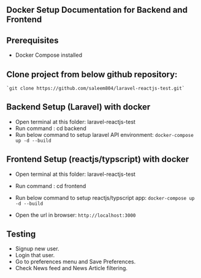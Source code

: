 ## Docker Setup Documentation for Backend and Frontend

## Prerequisites
- Docker Compose installed

## Clone project from below github repository: 

	`git clone https://github.com/saleem804/laravel-reactjs-test.git`

## Backend Setup (Laravel) with docker

- Open terminal at this folder: laravel-reactjs-test
- Run command : cd backend
- Run below command to setup laravel API environment: 
	`docker-compose up -d --build`

## Frontend Setup (reactjs/typscript) with docker
- Open terminal at this folder: laravel-reactjs-test
- Run command : cd frontend
- Run below command to setup reactjs/typscript app:
	`docker-compose up -d --build`
	
- Open the url in browser: `http://localhost:3000`

## Testing
- Signup new user.
- Login that user.
- Go to preferences menu and Save Preferences.
- Check News feed and News Article filtering.
